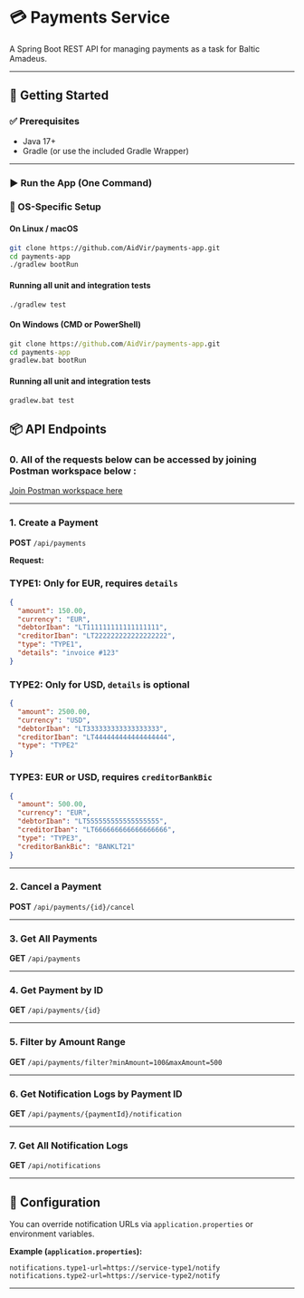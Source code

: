 # 💳 Payments Service

A Spring Boot REST API for managing payments as a task for Baltic Amadeus.

---

## 🚀 Getting Started

### ✅ Prerequisites

- Java 17+
- Gradle (or use the included Gradle Wrapper)

---

### ▶️ Run the App (One Command)

### 🔄 OS-Specific Setup

#### On **Linux / macOS**

```bash
git clone https://github.com/AidVir/payments-app.git
cd payments-app
./gradlew bootRun
```

#### Running all unit and integration tests

```
./gradlew test 
```

#### On **Windows (CMD or PowerShell)**

```cmd
git clone https://github.com/AidVir/payments-app.git
cd payments-app
gradlew.bat bootRun
```

#### Running all unit and integration tests

```
gradlew.bat test 
```

## 📦 API Endpoints

### 0. All of the requests below can be accessed by joining Postman workspace below :

[Join Postman workspace here](https://app.getpostman.com/join-team?invite_code=b0ec1e37640cd882db1543b857cd2ec2cf1802a931ce7ba94a117843cc398147&target_code=22f535309955f689f779d81cc3093aab)

--- 

### 1. Create a Payment

**POST** `/api/payments`

**Request:**

### TYPE1: Only for EUR, requires `details`

```json
{
  "amount": 150.00,
  "currency": "EUR",
  "debtorIban": "LT111111111111111111",
  "creditorIban": "LT222222222222222222",
  "type": "TYPE1",
  "details": "invoice #123"
}
```

### TYPE2: Only for USD, `details` is optional

```json
{
  "amount": 2500.00,
  "currency": "USD",
  "debtorIban": "LT333333333333333333",
  "creditorIban": "LT444444444444444444",
  "type": "TYPE2"
}
```

### TYPE3: EUR or USD, requires `creditorBankBic`

```json
{
  "amount": 500.00,
  "currency": "EUR",
  "debtorIban": "LT555555555555555555",
  "creditorIban": "LT666666666666666666",
  "type": "TYPE3",
  "creditorBankBic": "BANKLT21"
}
```

---

### 2. Cancel a Payment

**POST** `/api/payments/{id}/cancel`


---

### 3. Get All Payments

**GET** `/api/payments`

---

### 4. Get Payment by ID

**GET** `/api/payments/{id}`

---

### 5. Filter by Amount Range

**GET** `/api/payments/filter?minAmount=100&maxAmount=500`

---

### 6. Get Notification Logs by Payment ID

**GET** `/api/payments/{paymentId}/notification`

---

### 7. Get All Notification Logs

**GET** `/api/notifications`

---

## 🔧 Configuration

You can override notification URLs via `application.properties` or environment variables.

**Example (`application.properties`):**

```properties
notifications.type1-url=https://service-type1/notify
notifications.type2-url=https://service-type2/notify
```

---